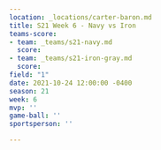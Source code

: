```yaml
---
location: _locations/carter-baron.md
title: S21 Week 6 - Navy vs Iron
teams-score:
- team: _teams/s21-navy.md
  score: 
- team: _teams/s21-iron-gray.md
  score: 
field: "1"
date: 2021-10-24 12:00:00 -0400
season: 21
week: 6
mvp: ''
game-ball: ''
sportsperson: ''

---
```

